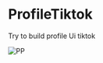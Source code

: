 # ProfileTiktok
Try to build profile Ui tiktok

![PP](https://github.com/user-attachments/assets/8924d4b2-0a45-4442-aed2-52b005b5dc44)
